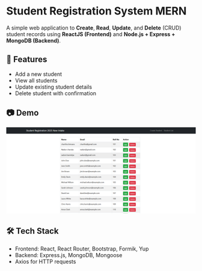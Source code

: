 # Student Registration System MERN

A simple web application to **Create**, **Read**, **Update**, and **Delete** (CRUD) student records using **ReactJS (Frontend)** and **Node.js + Express + MongoDB (Backend)**.

## 🚀 Features

- Add a new student
- View all students
- Update existing student details
- Delete student with confirmation

## 📷 Demo

![Demo Screenshot](demo.png)

## 🛠️ Tech Stack

- Frontend: React, React Router, Bootstrap, Formik, Yup
- Backend: Express.js, MongoDB, Mongoose
- Axios for HTTP requests
